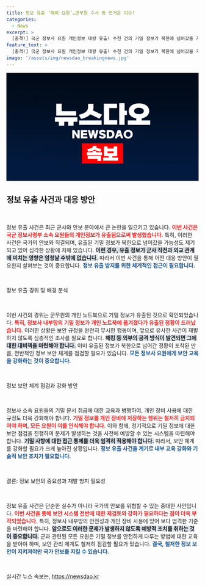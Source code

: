 ```yaml
---
title: 정보 유출 ‘해외 요원’…군무원 수사 중 뜨거운 이슈!
categories:
  - News
excerpt: >
  [충격!] 국군 정보사 요원 개인정보 대량 유출! 수천 건의 기밀 정보가 북한에 넘어갔을 가능성이 제기되며 군 당국이 긴급 수사에 착수했습니다. 과거 유사 사건과의 연관성은? 클릭해 더 많은 내용을 확인하세요!
feature_text: >
  [충격!] 국군 정보사 요원 개인정보 대량 유출! 수천 건의 기밀 정보가 북한에 넘어갔을 가능성이 제기되며 군 당국이 긴급 수사에 착수했습니다. 과거 유사 사건과의 연관성은? 클릭해 더 많은 내용을 확인하세요!
image: '/assets/img/newsdao_breakingnews.jpg'
---
```


<p><img src="/assets/img/newsdao_breakingnews.jpg" alt="ranknews 속보" /></p>

<h2 data-ke-size="size26">정보 유출 사건과 대응 방안</h2>

<p data-ke-size="size16">&nbsp;</p>

<p>정보 유출 사건은 최근 군사와 안보 분야에서 큰 논란을 일으키고 있습니다. <b><span style="color: #ee2323;">이번 사건은 국군 정보사령부 소속 요원들의 개인정보가 유출됨으로써 발생했습니다.</span></b> 특히, 이러한 사건은 국가의 안보와 직결되며, 유출된 기밀 정보가 북한으로 넘어갔을 가능성도 제기되고 있어 심각한 상황에 처해 있습니다. <b><span style="background-color: #21538527;">이런 경우, 유출 정보가 군사 작전과 외교 관계에 미치는 영향은 엄청날 수밖에 없습니다.</span></b> 따라서 이번 사건을 통해 어떤 대응 방안이 필요한지 살펴보는 것이 중요합니다. <b><span style="color: #1a5490;">정보 유출 방지를 위한 체계적인 접근이 필요합니다.</span></b></p>

<p data-ke-size="size16">&nbsp;</p>

<p>정보 유출 경위 및 배경 분석</p>

<p data-ke-size="size16">&nbsp;</p>

<p>이번 사건의 경위는 군무원의 개인 노트북으로 기밀 정보가 유출된 것으로 확인되었습니다. <b><span style="color: #ee2323;">특히, 정보사 내부망의 기밀 정보가 개인 노트북에 옮겨졌다가 유출된 정황이 드러났습니다.</span></b> 이러한 상황은 보안 규정을 완전히 무시한 행동이며, 앞으로 유사한 사건이 재발하지 않도록 심층적인 조사를 필요로 합니다. <b><span style="background-color: #21538527;">해킹 등 외부의 공격 방식이 발견되면 그에 대한 대비책을 마련해야 합니다.</span></b> 이미 유출된 정보가 북한으로 넘어간 정황이 포착된 만큼, 전반적인 정보 보안 체계를 점검할 필요가 있습니다. <b><span style="color: #1a5490;">모든 정보사 요원에게 보안 교육을 강화하는 것이 중요합니다.</span></b></p>

<p data-ke-size="size16">&nbsp;</p>

<p>정보 보안 체계 점검과 강화 방안</p>

<p data-ke-size="size16">&nbsp;</p>

<p>정보사 소속 요원들의 기밀 문서 취급에 대한 교육과 병행하여, 개인 장비 사용에 대한 규정도 더욱 강화해야 합니다. <b><span style="color: #ee2323;">기밀 정보를 개인 장비에 저장하는 행위는 철저히 금지되어야 하며, 모든 요원이 이를 인식해야 합니다.</span></b> 이와 함께, 정기적으로 기밀 정보에 대한 보안 점검을 진행하여 문제가 발생하는 것을 사전에 예방할 수 있는 시스템을 마련해야 합니다. <b><span style="background-color: #21538527;">기밀 사항에 대한 접근 통제를 더욱 엄격히 적용해야 합니다.</span></b> 따라서, 보안 체계를 강화할 필요가 크게 높아진 상황입니다. <b><span style="color: #1a5490;">정보 유출 사건을 계기로 내부 교육 강화와 기술적 보안 조치가 필요합니다.</span></b></p>

<p data-ke-size="size16">&nbsp;</p>

<p>결론: 정보 보안의 중요성과 재발 방지 필요성</p>

<p data-ke-size="size16">&nbsp;</p>

<p>정보 유출 사건은 단순한 실수가 아니라 국가의 안보를 위협할 수 있는 중대한 사안입니다. <b><span style="color: #ee2323;">이번 사건을 통해 보안 시스템 전반에 대한 재검토와 강화가 필요하다는 점이 더욱 부각되었습니다.</span></b> 특히, 정보사 내부망의 안전성과 개인 장비 사용에 있어 보다 엄격한 기준을 마련해야 합니다. <b><span style="background-color: #21538527;">앞으로도 이러한 문제가 발생하지 않도록 예방적 조치를 취하는 것이 중요합니다.</span></b> 군과 관련된 모든 요원은 기밀 정보를 안전하게 다루는 방법에 대한 교육을 받아야 하며, 보안 관리 체계도 철저히 점검할 필요가 있습니다. <b><span style="color: #1a5490;">결국, 철저한 정보 보안이 지켜져야만 국가 안보를 지킬 수 있습니다.</span></b></p>

<p data-ke-size="size16">&nbsp;</p>
실시간 뉴스 속보는, <a href="https://newsdao.kr" rel="dofollow">https://newsdao.kr</a>


